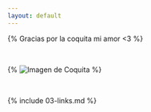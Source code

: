 ```yaml
---
layout: default
---
```


{% Gracias por la coquita mi amor <3 %}

<br>

{% ![Imagen de Coquita](https://upload.wikimedia.org/wikipedia/commons/thumb/2/24/Coca-Cola_bottle_cap.svg/1200px-Coca-Cola_bottle_cap.svg.png) %}

<br>

{% include 03-links.md %}

